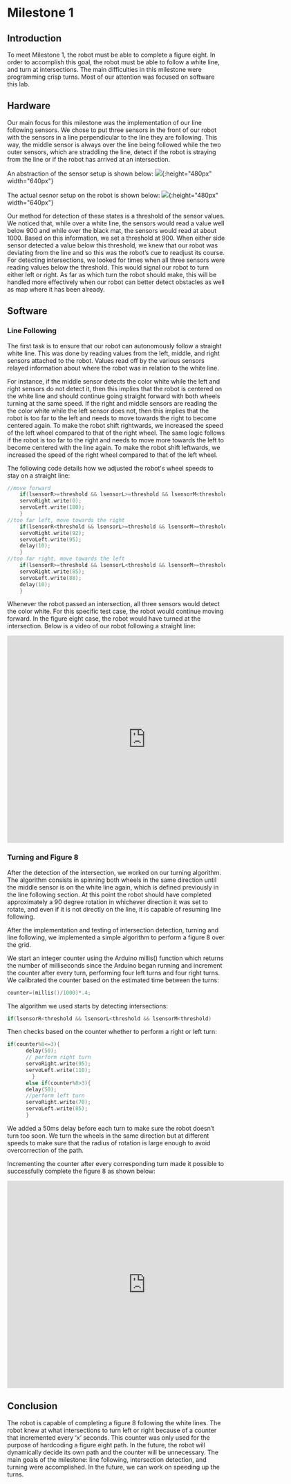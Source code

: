 # Milestone 1

## Introduction

To meet Milestone 1, the robot must be able to complete a figure eight. In order to accomplish this goal, the robot must be able to follow a white line, and turn at intersections. The main difficulties in this milestone were programming crisp turns. Most of our attention was focused on software this lab.

## Hardware

Our main focus for this milestone was the implementation of our line following sensors. We chose to put three sensors in the front of our robot with the sensors in a line perpendicular to the line they are following. This way, the middle sensor is always over the line being followed while the two outer sensors, which are straddling the line, detect if the robot is straying from the line or if the robot has arrived at an intersection.

An abstraction of the sensor setup is shown below:
![](images/milestone1images/sensor_diagram.jpg){:height="480px" width="640px"}

The actual sesnor setup on the robot is shown below: 
![](images/milestone1images/sensor_on_robot.jpg){:height="480px" width="640px"}

Our method for detection of these states is a threshold of the sensor values. We noticed that, while over a white line, the sensors would read a value well below 900 and while over the black mat, the sensors would read at about 1000. Based on this information, we set a threshold at 900. When either side sensor detected a value below this threshold, we knew that our robot was deviating from the line and so this was the robot’s cue to readjust its course. For detecting intersections, we looked for times when all three sensors were reading values below the threshold. This would signal our robot to turn either left or right. As far as which turn the robot should make, this will be handled more effectively when our robot can better detect obstacles as well as map where it has been already.

## Software

### Line Following

The first task is to ensure that our robot can autonomously follow a straight white line. This was done by reading values from the left, middle, and right sensors attached to the robot. Values read off by the various sensors relayed information about where the robot was in relation to the white line. 

For instance, if the middle sensor detects the color white while the left and right sensors do not detect it, then this implies that the robot is centered on the white line and should continue going straight forward with both wheels turning at the same speed. If the right and middle sensors are reading the the color white while the left sensor does not, then this implies that the robot is too far to the left and needs to move towards the right to become centered again. To make the robot shift rightwards, we increased the speed of the left wheel compared to that of the right wheel. The same logic follows if the robot is too far to the right and needs to move more towards the left to become centered with the line again. To make the robot shift leftwards, we increased the speed of the right wheel compared to that of the left wheel.

The following code details how we adjusted the robot's wheel speeds to stay on a straight line:

```cpp
//move forward
    if(lsensorR>=threshold && lsensorL>=threshold && lsensorM<threshold){
    servoRight.write(0);
    servoLeft.write(180);
    }
//too far left, move towards the right
    if(lsensorR<threshold && lsensorL>=threshold && lsensorM>=threshold){
    servoRight.write(92);
    servoLeft.write(95);
    delay(10);
    }
//too far right, move towards the left  
    if(lsensorR>=threshold && lsensorL<threshold && lsensorM>=threshold){
    servoRight.write(85);
    servoLeft.write(88);
    delay(10);
    }
```

Whenever the robot passed an intersection, all three sensors would detect the color white. For this specific test case, the robot would continue moving forward. In the figure eight case, the robot would have turned at the intersection.
Below is a video of our robot following a straight line: 
<iframe width="640" height="480" src="https://www.youtube.com/watch?v=X39Ky8AKowc&feature=youtu.be" frameborder="0" allowfullscreen></iframe>

### Turning and Figure 8

After the detection of the intersection, we worked on our turning algorithm. The algorithm consists in spinning both wheels in the same direction until the middle sensor is on the white line again, which is defined previously in the line following section. At this point the robot should have completed approximately a 90 degree rotation in whichever direction it was set to rotate, and even if it is not directly on the line, it is capable of resuming line following. 

After the implementation and testing of intersection detection, turning and line following, we implemented a simple algorithm to perform a figure 8 over the grid. 

We start an integer counter using the Arduino millis() function which returns the number of milliseconds since the Arduino began running and increment the counter after every turn, performing four left turns and four right turns. We calibrated the counter based on the estimated time between the turns:
```cpp
counter=(millis()/1000)*.4;
```
The algorithm we used starts by detecting intersections: 
```cpp
if(lsensorR<threshold && lsensorL<threshold && lsensorM<threshold)
```
Then checks based on the counter whether to perform a right or left turn: 
```cpp
if(counter%8<=3){
      delay(50);
      // perform right turn 
      servoRight.write(95);
      servoLeft.write(110);
        }
      else if(counter%8>3){
      delay(50);
      //perform left turn
      servoRight.write(70);
      servoLeft.write(85);
      }
```
We added a 50ms delay before each turn to make sure the robot doesn’t turn too soon. We turn the wheels in the same direction but at different speeds to make sure that the radius of rotation is large enough to avoid overcorrection of the path.

Incrementing the counter after every corresponding turn made it possible to successfully complete the figure 8 as shown below:
<iframe width="640" height="480" src="https://www.youtube.com/watch?v=9eWWnboFNME&feature=youtu.be" frameborder="0" allowfullscreen></iframe>

## Conclusion

The robot is capable of completing a figure 8 following the white lines. The robot knew at what intersections to turn left or right because of a counter that incremented every ‘x’ seconds. This counter was only used for the purpose of hardcoding a figure eight path. In the future, the robot will dynamically decide its own path and the counter will be unnecessary. The main goals of the milestone: line following, intersection detection, and turning were accomplished. In the future, we can work on speeding up the turns.
